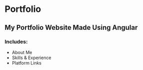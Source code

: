 # Portfolio
## My Portfolio Website Made Using Angular 
### Includes:
* About Me
* Skills & Experience
* Platform Links

